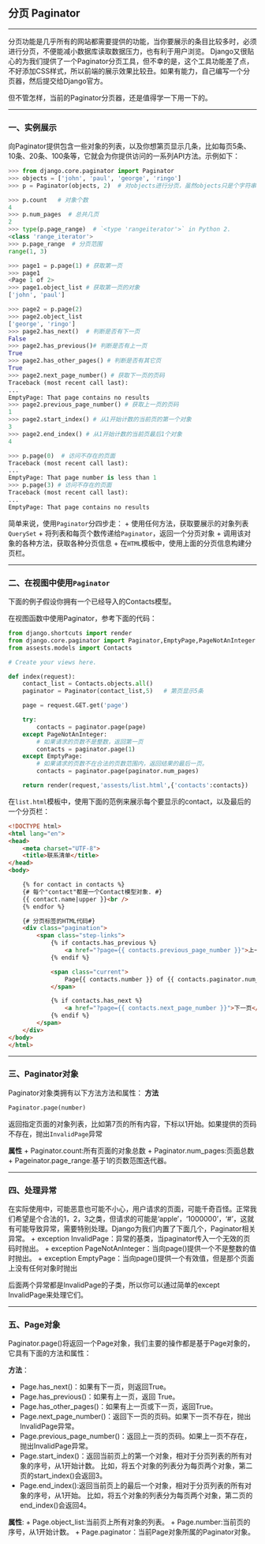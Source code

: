 ## 分页 Paginator

---

分页功能是几乎所有的网站都需要提供的功能，当你要展示的条目比较多时，必须进行分页，不便能减小数据库读取数据压力，也有利于用户浏览。
Django又很贴心的为我们提供了一个Paginator分页工具，但不幸的是，这个工具功能差了点，不好添加CSS样式，所以前端的展示效果比较丑。如果有能力，自己编写一个分页器，然后提交给Django官方。

但不管怎样，当前的Paginator分页器，还是值得学一下用一下的。

---

### 一、实例展示

向Paginator提供包含一些对象的列表，以及你想第页显示几条，比如每页5条、10条、20条、100条等，它就会为你提供访问的一系列API方法。示例如下：
```python
>>> from django.core.paginator import Paginator
>>> objects = ['john', 'paul', 'george', 'ringo']
>>> p = Paginator(objects, 2)  # 对objects进行分页，虽然objects只是个字符串列表，但没关系，一样用。每页显示2条。

>>> p.count   # 对象个数
4
>>> p.num_pages  # 总共几页
2
>>> type(p.page_range)  # `<type 'rangeiterator'>` in Python 2.
<class 'range_iterator'>
>>> p.page_range  # 分页范围
range(1, 3)

>>> page1 = p.page(1) # 获取第一页
>>> page1
<Page 1 of 2>
>>> page1.object_list # 获取第一页的对象
['john', 'paul']

>>> page2 = p.page(2)
>>> page2.object_list
['george', 'ringo']
>>> page2.has_next()  # 判断是否有下一页
False
>>> page2.has_previous()# 判断是否有上一页
True
>>> page2.has_other_pages() # 判断是否有其它页
True
>>> page2.next_page_number() # 获取下一页的页码
Traceback (most recent call last):
...
EmptyPage: That page contains no results
>>> page2.previous_page_number() # 获取上一页的页码
1
>>> page2.start_index() # 从1开始计数的当前页的第一个对象
3
>>> page2.end_index() # 从1开始计数的当前页最后1个对象
4

>>> p.page(0)  # 访问不存在的页面
Traceback (most recent call last):
...
EmptyPage: That page number is less than 1
>>> p.page(3) # 访问不存在的页面
Traceback (most recent call last):
...
EmptyPage: That page contains no results
```
简单来说，使用`Paginator`分四步走：
    + 使用任何方法，获取要展示的对象列表`QuerySet`
    + 将列表和每页个数传递给`Paginator`，返回一个分页对象
    + 调用该对象的各种方法，获取各种分页信息
    + 在`HTML`模板中，使用上面的分页信息构建分页栏。
    
---

### 二、在视图中使用`Paginator`

下面的例子假设你拥有一个已经导入的Contacts模型。

在视图函数中使用Paginator，参考下面的代码：
```python
from django.shortcuts import render
from django.core.paginator import Paginator,EmptyPage,PageNotAnInteger
from assests.models import Contacts

# Create your views here.

def index(request):
    contact_list = Contacts.objects.all()
    paginator = Paginator(contact_list,5)   # 第页显示5条

    page = request.GET.get('page')

    try:
        contacts = paginator.page(page)
    except PageNotAnInteger:
        # 如果请求的页数不是整数，返回第一页
        contacts = paginator.page(1)
    except EmptyPage:
        # 如果请求的页数不在合法的页数范围内，返回结果的最后一页。
        contacts = paginator.page(paginator.num_pages)

    return render(request,'assests/list.html',{'contacts':contacts})
```
在`list.html`模板中，使用下面的范例来展示每个要显示的contact，以及最后的一个分页栏：
```html
<!DOCTYPE html>
<html lang="en">
<head>
    <meta charset="UTF-8">
    <title>联系清单</title>
</head>
<body>

    {% for contact in contacts %}
    {# 每个"contact"都是一个Contact模型对象. #}
    {{ contact.name|upper }}<br />
    {% endfor %}

    {# 分页标签的HTML代码#}
    <div class="pagination">
        <span class="step-links">
            {% if contacts.has_previous %}
                <a href="?page={{ contacts.previous_page_number }}">上一页</a>
            {% endif %}

            <span class="current">
                Page{{ contacts.number }} of {{ contacts.paginator.num_pages }}.
            </span>

            {% if contacts.has_next %}
                <a href="?page={{ contacts.next_page_number }}">下一页</a>
            {% endif %}
        </span>
    </div>
</body>
</html>
```

---

### 三、Paginator对象

Paginator对象类拥有以下方法方法和属性：
**方法**
```python
Paginator.page(number)
```
返回指定页面的对象列表，比如第7页的所有内容，下标以1开始。如果提供的页码不存在，抛出`InvalidPage`异常

**属性**
    + Paginator.count:所有页面的对象总数
    + Paginator.num_pages:页面总数
    + Pageinator.page_range:基于1的页数范围迭代器。
    
---
     
### 四、处理异常 

在实际使用中，可能恶意也可能不小心，用户请求的页面，可能千奇百怪。正常我们希望是个合法的1，2，3之类，但请求的可能是‘apple’，‘1000000’，‘#’，这就有可能导致异常，需要特别处理。Django为我们内置了下面几个，Paginator相关异常。
    + exception InvalidPage：异常的基类，当paginator传入一个无效的页码时抛出。
    + exception PageNotAnInteger：当向page()提供一个不是整数的值时抛出。
    + exception EmptyPage：当向page()提供一个有效值，但是那个页面上没有任何对象时抛出
    
后面两个异常都是InvalidPage的子类，所以你可以通过简单的except InvalidPage来处理它们。

---

### 五、Page对象

Paginator.page()将返回一个Page对象，我们主要的操作都是基于Page对象的，它具有下面的方法和属性：

**方法**：
+ Page.has_next()：如果有下一页，则返回True。
+ Page.has_previous()：如果有上一页，返回 True。
+ Page.has_other_pages()：如果有上一页或下一页，返回True。
+ Page.next_page_number()：返回下一页的页码。如果下一页不存在，抛出InvalidPage异常。
+ Page.previous_page_number()：返回上一页的页码。如果上一页不存在，抛出InvalidPage异常。
+ Page.start_index()：返回当前页上的第一个对象，相对于分页列表的所有对象的序号，从1开始计数。 比如，将五个对象的列表分为每页两个对象，第二页的start_index()会返回3。
+ Page.end_index():返回当前页上的最后一个对象，相对于分页列表的所有对象的序号，从1开始。 比如，将五个对象的列表分为每页两个对象，第二页的end_index()会返回4。
    
**属性**:
        + Page.object_list:当前页上所有对象的列表。
        + Page.number:当前页的序号，从1开始计数。
        + Page.paginator：当前Page对象所属的Paginator对象。